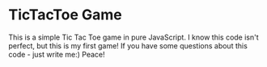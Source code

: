 # TicTacToe Game
This is a simple Tic Tac Toe game in pure JavaScript.
I know this code isn't perfect, but this is my first game!
If you have some questions about this code - just write me:) Peace!